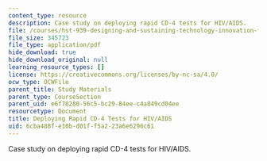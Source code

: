 ```yaml
---
content_type: resource
description: Case study on deploying rapid CD-4 tests for HIV/AIDS.
file: /courses/hst-939-designing-and-sustaining-technology-innovation-for-global-health-practice-spring-2008/6cba488fe10bd01ff5a223a6e6296c61_cd4.pdf
file_size: 345723
file_type: application/pdf
hide_download: true
hide_download_original: null
learning_resource_types: []
license: https://creativecommons.org/licenses/by-nc-sa/4.0/
ocw_type: OCWFile
parent_title: Study Materials
parent_type: CourseSection
parent_uid: e6f78280-56c5-bc29-84ee-c4a849cd04ee
resourcetype: Document
title: Deploying Rapid CD-4 Tests for HIV/AIDS
uid: 6cba488f-e10b-d01f-f5a2-23a6e6296c61
---
```

Case study on deploying rapid CD-4 tests for HIV/AIDS.